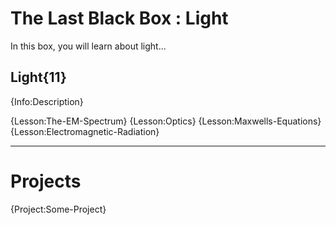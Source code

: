 # The Last Black Box : Light
In this box, you will learn about light...

## Light{11}
{Info:Description}

{Lesson:The-EM-Spectrum}
{Lesson:Optics}
{Lesson:Maxwells-Equations}
{Lesson:Electromagnetic-Radiation}

---

# Projects
{Project:Some-Project}
